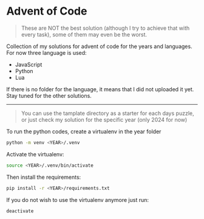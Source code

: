 # Advent of Code
> These are NOT the best solution (although I try to achieve that with every task), some of them may even be the worst.

Collection of my solutions for advent of code for the years and languages.
For now three language is used:
- JavaScript
- Python
- Lua

If there is no folder for the language, it means that I did not uploaded it yet.
Stay tuned for the other solutions.

---
> You can use the tamplate directory as a starter for each days puzzle, or just check my solution for the specific year (only 2024 for now)

To run the python codes, create a virtualenv in the year folder
```sh
python -m venv <YEAR>/.venv
```

Activate the virtualenv:
```sh
source <YEAR>/.venv/bin/activate
```

Then install the requirements:
```sh
pip install -r <YEAR>/requirements.txt
```

If you do not wish to use the virtualenv anymore just run:
```sh
deactivate
```